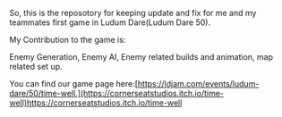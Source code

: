So, this is the reposotory for keeping update and fix for me and my teammates first game in Ludum Dare(Ludum Dare 50).

My Contribution to the game is:

Enemy Generation, Enemy AI, Enemy related builds and animation, map related set up.

You can find our game page here:[https://ldjam.com/events/ludum-dare/50/time-well.](https://cornerseatstudios.itch.io/time-well)https://cornerseatstudios.itch.io/time-well
